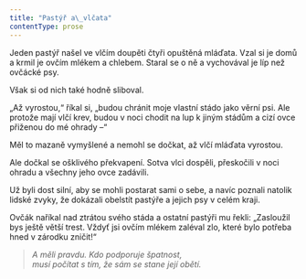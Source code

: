 ```yaml
---
title: "Pastýř a\_vlčata"
contentType: prose
---
```


<section>

Jeden pastýř našel ve vlčím doupěti čtyři opuštěná mláďata. Vzal si je domů a krmil je ovčím mlékem a chlebem. Staral se o ně a vychovával je líp než ovčácké psy.

Však si od nich také hodně sliboval.

„Až vyrostou,“ říkal si, „budou chránit moje vlastní stádo jako věrní psi. Ale protože mají vlčí krev, budou v noci chodit na lup k jiným stádům a cizí ovce přiženou do mé ohrady –“

Měl to mazaně vymyšlené a nemohl se dočkat, až vlčí mláďata vyrostou.

Ale dočkal se ošklivého překvapení. Sotva vlci dospěli, přeskočili v noci ohradu a všechny jeho ovce zadávili.

Už byli dost silní, aby se mohli postarat sami o sebe, a navíc poznali natolik lidské zvyky, že dokázali obelstít pastýře a jejich psy v celém kraji.

Ovčák naříkal nad ztrátou svého stáda a ostatní pastýři mu řekli: „Zasloužil bys ještě větší trest. Vždyť jsi ovčím mlékem zaléval zlo, které bylo potřeba hned v zárodku zničit!“

</section>

<section>

> _A měli pravdu. Kdo podporuje špatnost,  
> musí počítat s tím, že sám se stane její obětí._

</section>
